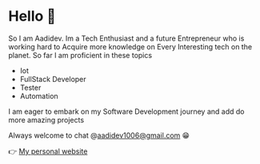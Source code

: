 # Hello 👋
So I am Aadidev. Im a Tech Enthusiast and a future Entrepreneur who is working hard to Acquire more knowledge on Every Interesting tech on the planet.
So far I am proficient in these topics

 - Iot
 - FullStack Developer
 - Tester
 - Automation
   
I am eager to embark on my Software Development journey and add do more amazing projects

Always welcome to chat @aadidev1006@gmail.com 😁

👉 [My personal website ](aadi1006.github.io/aadidev_portfolio/)
